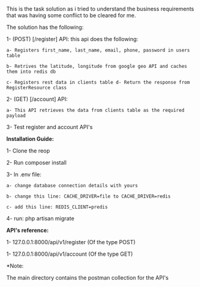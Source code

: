 
This is the task solution as i tried to understand the business requirements that was having some conflict to be cleared for me.

The solution has the following:

1- (POST) [/register] API: this api does the following: 

    a- Registers first_name, last_name, email, phone, password in users table 

    b- Retrives the latitude, longitude from google geo API and caches them into redis db 
    
    c- Registers rest data in clients table d- Return the response from RegisterResource class

2- (GET) [/account] API: 

    a- This API retrieves the data from clients table as the required payload

3- Test register and account API's


<b>Installation Guide: </b>

1- Clone the reop

2- Run composer install

3- In .env file:

    a- change database connection details with yours

    b- change this line: CACHE_DRIVER=file to CACHE_DRIVER=redis

    c- add this line: REDIS_CLIENT=predis

4- run: php artisan migrate


<b>API's reference:</b>

1- 127.0.0.1:8000/api/v1/register (Of the type POST)

1- 127.0.0.1:8000/api/v1/account (Of the type GET)


*Note:

The main directory contains the postman collection for the API's
